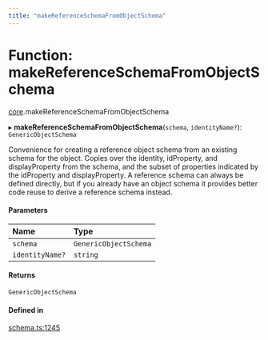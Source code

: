 ```yaml
---
title: "makeReferenceSchemaFromObjectSchema"
---
```

# Function: makeReferenceSchemaFromObjectSchema

[core](../modules/core.md).makeReferenceSchemaFromObjectSchema

▸ **makeReferenceSchemaFromObjectSchema**(`schema`, `identityName?`): `GenericObjectSchema`

Convenience for creating a reference object schema from an existing schema for the
object. Copies over the identity, idProperty, and displayProperty from the schema,
and the subset of properties indicated by the idProperty and displayProperty.
A reference schema can always be defined directly, but if you already have an object
schema it provides better code reuse to derive a reference schema instead.

#### Parameters

| Name | Type |
| :------ | :------ |
| `schema` | `GenericObjectSchema` |
| `identityName?` | `string` |

#### Returns

`GenericObjectSchema`

#### Defined in

[schema.ts:1245](https://github.com/coda/packs-sdk/blob/main/schema.ts#L1245)

